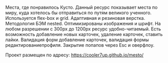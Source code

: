Места, где понравилось Кусто.
Данный ресурс показывает места по миру, куда хотелось бы отправиться по путям великого ученного.
Используется flex-box и grid. Адаптивная и резиновая верстка. Методология БЭМ nested. Оптимизированы изображения и шрифт. На любом разрешении с 300px до 1200px ресурс удобно-читаемый. Есть возможность добавление новых карточек, удаление карточек, ставить лайки. Валидация форм добавление карточек, валидация формы редактированиепрофиля. Закрытие попапов через Esc и оверфлоу.

Проект размещен по адресу:
https://cooler7up.github.io/mesto/